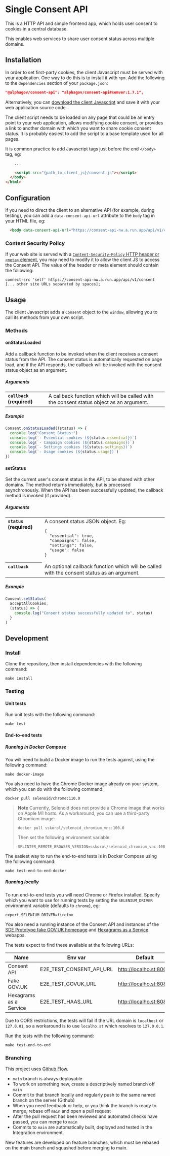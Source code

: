 # Single Consent API

This is a HTTP API and simple frontend app, which holds user consent to cookies in a
central database.

This enables web services to share user consent status across multiple domains.


## Installation

In order to set first-party cookies, the client Javascript must be served with
your application. One way to do this is to install it with `npm`. Add the
following to the `dependencies` section of your `package.json`:

```json
"@alphagov/consent-api": "alphagov/consent-api#semver:1.7.1",
```

Alternatively, you can [download the client Javascript](client/src/consent.js)
and save it with your web application source code.

The client script needs to be loaded on any page that could be an entry point to
your web application, allows modifying cookie consent, or provides a link to
another domain with which you want to share cookie consent status. It is
probably easiest to add the script to a base template used for all pages.

It is common practice to add Javascript tags just before the end `</body>` tag,
eg:

```html
    ...

    <script src="{path_to_client_js}/consent.js"></script>
  </body>
</html>
```


## Configuration

If you need to direct the client to an alternative API (for example, during
testing), you can add a `data-consent-api-url` attribute to the `body` tag in
your HTML file, eg:

```html
  <body data-consent-api-url="https://consent-api-nw.a.run.app/api/v1/consent/">
```

### Content Security Policy

If your web site is served with a [`Content-Security-Policy` HTTP header or `<meta>` element](https://developer.mozilla.org/en-US/docs/Web/HTTP/CSP), you may need to modify it to allow the client JS to access the Consent API. The value of the header or meta element should contain the following:

```
connect-src 'self' https://consent-api-nw.a.run.app/api/v1/consent [... other site URLs separated by spaces];
```

## Usage

The client Javascript adds a `Consent` object to the `window`, allowing you to
call its methods from your own script.

### Methods

#### onStatusLoaded

Add a callback function to be invoked when the client receives a consent status
from the API. The consent status is automatically requested on page load, and if
the API responds, the callback will be invoked with the consent status object as
an argument.

##### Arguments

<table>
<tr valign="top"><th align="left"><code>callback</code> (required)</th><td align="left">A callback function which will be called
with the consent status object as an argument.</td></tr>
</table>

##### Example

```javascript
Consent.onStatusLoaded((status) => {
  console.log("Consent Status:")
  console.log(`- Essential cookies (${status.essential})`)
  console.log(`- Campaign cookies (${status.campaigns})`)
  console.log(`- Settings cookies (${status.settings})`)
  console.log(`- Usage cookies (${status.usage})`)
})
```

#### setStatus

Set the current user's consent status in the API, to be shared with other
domains. The method returns immediately, but is processed asynchronously. When
the API has been successfully updated, the callback method is invoked (if
provided).

##### Arguments

<table>
<tr valign="top"><th align="left"><code>status</code> (required)</th><td align="left">A consent status JSON object. Eg:
<pre>
{
  "essential": true,
  "campaigns": false,
  "settings": false,
  "usage": false
}
</pre>
</td></tr>
<tr valign="top"><th align="left"><code>callback</code></th><td align="left">An
optional callback function which will be called
with the consent status as an argument.</td></tr>
</table>

##### Example

```javascript
Consent.setStatus(
  acceptAllCookies,
  (status) => {
    console.log("Consent status successfully updated to", status)
  }
)
```

## Development

### Install

Clone the repository, then install dependencies with the following command:

```
make install
```

### Testing

#### Unit tests

Run unit tests with the following command:

```
make test
```

#### End-to-end tests

##### Running in Docker Compose

You will need to build a Docker image to run the tests against, using the
following command:

```
make docker-image
```

You also need to have the Chrome Docker image already on your system, which you
can do with the following command:

```
docker pull selenoid/chrome:110.0
```

> **Note**
> Currently, Selenoid does not provide a Chrome image that works on Apple M1 hosts. As a
> workaround, you can use a third-party Chromium image:
>
> ```
> docker pull sskorol/selenoid_chromium_vnc:100.0
> ```
>
> Then set the following environment variable:
>
> ```
> SPLINTER_REMOTE_BROWSER_VERSION=sskorol/selenoid_chromium_vnc:100.0

The easiest way to run the end-to-end tests is in Docker Compose using the following
command:

```
make test-end-to-end-docker
```

##### Running locally

To run end-to-end tests you will need Chrome or Firefox installed. Specify which you
want to use for running tests by setting the `SELENIUM_DRIVER` environment variable
(defaults to `chrome`), eg:

```
export SELENIUM_DRIVER=firefox
```

You also need a running instance of the Consent API and instances of the [SDE Prototype
fake GOV.UK homepage](https://github.com/alphagov/sde-prototype-govuk) and [Hexagrams as
a Service](https://github.com/alphagov/sde-prototype-haas) webapps.

The tests expect to find these available at the following URLs:

| Name                   | Env var                  | Default                 |
| --                     | --                       | --                      |
| Consent API            | E2E_TEST_CONSENT_API_URL | http://localho.st:8000/ |
| Fake GOV.UK            | E2E_TEST_GOVUK_URL       | http://localho.st:8080/ |
| Hexagrams as a Service | E2E_TEST_HAAS_URL        | http://localho.st:8081  |

Due to CORS restrictions, the tests will fail if the URL domain is `localhost` or
`127.0.01`, so a workaround is to use `localho.st` which resolves to `127.0.0.1`.

Run the tests with the following command:

```
make test-end-to-end
```

### Branching

This project uses [Github Flow](https://githubflow.github.io/).

* `main` branch is always deployable
* To work on something new, create a descriptively named branch off `main`
* Commit to that branch locally and regularly push to the same named branch on the
  server (Github)
* When you need feedback or help, or you think the branch is ready to merge, rebase off
  `main` and open a pull request
* After the pull request has been reviewed and automated checks have passed, you can
  merge to `main`
* Commits to `main` are automatically built, deployed and tested in the Integration
  environment.

New features are developed on feature branches, which must be rebased on the main branch
and squashed before merging to main.
